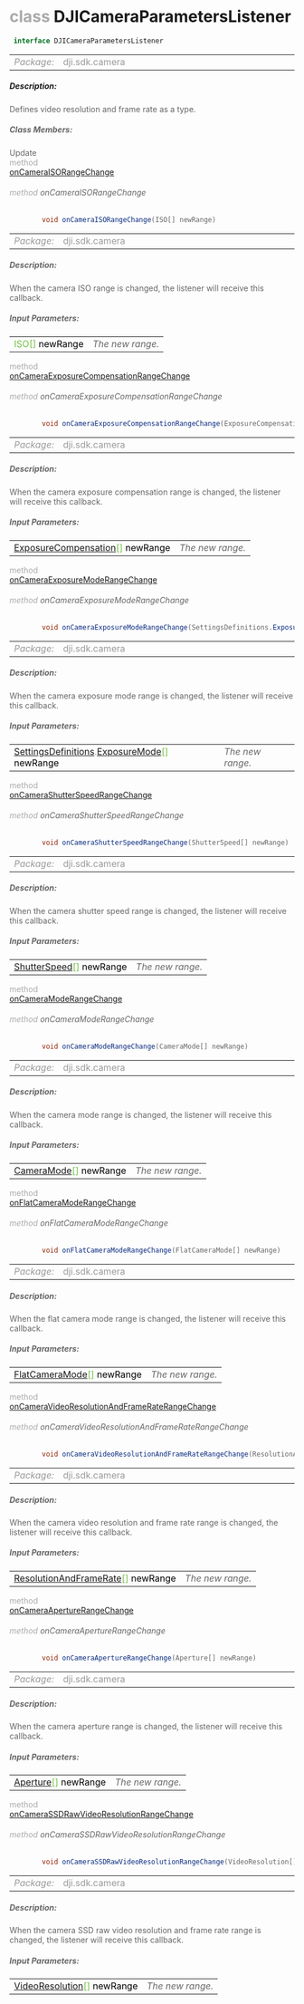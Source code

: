 <div class="article"><h1 ><font color="#AAA">class </font>DJICameraParametersListener</h1></div>

~~~java
 interface DJICameraParametersListener 
~~~

<html><table class="table-supportedby"><tr valign="top"><td width=15%><font color="#999"><i>Package:</i></td><td width=85%><font color="#999">dji.sdk.camera</td></tr></table></html>



##### Description:



<font color="#666">Defines video resolution and frame rate as a type.



##### Class Members:

<div class="api-row" id="djicamera_listener_oncameraisorangechange"><div class="api-col left">Update</div><div class="api-col middle" style="color:#AAA">method</div><div class="api-col right"><a class="trigger" href="#djicamera_listener_oncameraisorangechange_inline">onCameraISORangeChange</a></div></div><div class="inline-doc" id="djicamera_listener_oncameraisorangechange_inline"

><div class="article"><h6 ><font color="#AAA">method </font>onCameraISORangeChange</h6></div>

~~~java
        void onCameraISORangeChange(ISO[] newRange)
~~~

<html><table class="table-supportedby"><tr valign="top"><td width=15%><font color="#999"><i>Package:</i></td><td width=85%><font color="#999">dji.sdk.camera</td></tr></table></html>



##### Description:



<font color="#666">When the camera ISO range is changed, the listener will receive this callback.



##### Input Parameters:

<html><table class="table-inline-parameters"><tr valign="top"><td><font color="#70BF41">ISO[] <font color="#000">newRange</td><td><font color="#666"><i>The new range.</i></td></tr></table></html></div>

<div class="api-row" id="djicamera_listener_oncameraexposurecompensationrangechange"><div class="api-col left"></div><div class="api-col middle" style="color:#AAA">method</div><div class="api-col right"><a class="trigger" href="#djicamera_listener_oncameraexposurecompensationrangechange_inline">onCameraExposureCompensationRangeChange</a></div></div><div class="inline-doc" id="djicamera_listener_oncameraexposurecompensationrangechange_inline"

><div class="article"><h6 ><font color="#AAA">method </font>onCameraExposureCompensationRangeChange</h6></div>

~~~java
        void onCameraExposureCompensationRangeChange(ExposureCompensation[] newRange)
~~~

<html><table class="table-supportedby"><tr valign="top"><td width=15%><font color="#999"><i>Package:</i></td><td width=85%><font color="#999">dji.sdk.camera</td></tr></table></html>



##### Description:



<font color="#666">When the camera exposure compensation range is changed, the listener will receive this callback.



##### Input Parameters:

<html><table class="table-inline-parameters"><tr valign="top"><td><font color="#70BF41"><a href="/Components/Camera/DJICamera_DJICameraSettingsDef.html#djicamera_djicameraexposurecompensation">ExposureCompensation</a>[] <font color="#000">newRange</td><td><font color="#666"><i>The new range.</i></td></tr></table></html></div>

<div class="api-row" id="djicamera_listener_oncameraexposuremoderangechange"><div class="api-col left"></div><div class="api-col middle" style="color:#AAA">method</div><div class="api-col right"><a class="trigger" href="#djicamera_listener_oncameraexposuremoderangechange_inline">onCameraExposureModeRangeChange</a></div></div><div class="inline-doc" id="djicamera_listener_oncameraexposuremoderangechange_inline"

><div class="article"><h6 ><font color="#AAA">method </font>onCameraExposureModeRangeChange</h6></div>

~~~java
        void onCameraExposureModeRangeChange(SettingsDefinitions.ExposureMode[] newRange)
~~~

<html><table class="table-supportedby"><tr valign="top"><td width=15%><font color="#999"><i>Package:</i></td><td width=85%><font color="#999">dji.sdk.camera</td></tr></table></html>



##### Description:



<font color="#666">When the camera exposure mode range is changed, the listener will receive this callback.



##### Input Parameters:

<html><table class="table-inline-parameters"><tr valign="top"><td><font color="#70BF41"><a href="/Components/Camera/DJICamera_DJICameraSettingsDef.html#djicamera_djicamerasettingsdef">SettingsDefinitions</a>.<a href="/Components/Camera/DJICamera_DJICameraSettingsDef.html#djicamera_djicameraexposuremode">ExposureMode</a>[] <font color="#000">newRange</td><td><font color="#666"><i>The new range.</i></td></tr></table></html></div>

<div class="api-row" id="djicamera_listener_oncamerashutterspeedrangechange"><div class="api-col left"></div><div class="api-col middle" style="color:#AAA">method</div><div class="api-col right"><a class="trigger" href="#djicamera_listener_oncamerashutterspeedrangechange_inline">onCameraShutterSpeedRangeChange</a></div></div><div class="inline-doc" id="djicamera_listener_oncamerashutterspeedrangechange_inline"

><div class="article"><h6 ><font color="#AAA">method </font>onCameraShutterSpeedRangeChange</h6></div>

~~~java
        void onCameraShutterSpeedRangeChange(ShutterSpeed[] newRange)
~~~

<html><table class="table-supportedby"><tr valign="top"><td width=15%><font color="#999"><i>Package:</i></td><td width=85%><font color="#999">dji.sdk.camera</td></tr></table></html>



##### Description:



<font color="#666">When the camera shutter speed range is changed, the listener will receive this callback.



##### Input Parameters:

<html><table class="table-inline-parameters"><tr valign="top"><td><font color="#70BF41"><a href="/Components/Camera/DJICamera_DJICameraSettingsDef.html#djicamera_djicamerashutterspeed">ShutterSpeed</a>[] <font color="#000">newRange</td><td><font color="#666"><i>The new range.</i></td></tr></table></html></div>

<div class="api-row" id="djicamera_listener_oncameramoderangechange"><div class="api-col left"></div><div class="api-col middle" style="color:#AAA">method</div><div class="api-col right"><a class="trigger" href="#djicamera_listener_oncameramoderangechange_inline">onCameraModeRangeChange</a></div></div><div class="inline-doc" id="djicamera_listener_oncameramoderangechange_inline"

><div class="article"><h6 ><font color="#AAA">method </font>onCameraModeRangeChange</h6></div>

~~~java
        void onCameraModeRangeChange(CameraMode[] newRange)
~~~

<html><table class="table-supportedby"><tr valign="top"><td width=15%><font color="#999"><i>Package:</i></td><td width=85%><font color="#999">dji.sdk.camera</td></tr></table></html>



##### Description:



<font color="#666">When the camera mode range is changed, the listener will receive this callback.



##### Input Parameters:

<html><table class="table-inline-parameters"><tr valign="top"><td><font color="#70BF41"><a href="/Components/Camera/DJICamera_DJICameraSettingsDef.html#djicamera_djicameramode">CameraMode</a>[] <font color="#000">newRange</td><td><font color="#666"><i>The new range.</i></td></tr></table></html></div>

<div class="api-row" id="djicamera_listener_onflatcameramoderangechange"><div class="api-col left"></div><div class="api-col middle" style="color:#AAA">method</div><div class="api-col right"><a class="trigger" href="#djicamera_listener_onflatcameramoderangechange_inline">onFlatCameraModeRangeChange</a></div></div><div class="inline-doc" id="djicamera_listener_onflatcameramoderangechange_inline"

><div class="article"><h6 ><font color="#AAA">method </font>onFlatCameraModeRangeChange</h6></div>

~~~java
        void onFlatCameraModeRangeChange(FlatCameraMode[] newRange)
~~~

<html><table class="table-supportedby"><tr valign="top"><td width=15%><font color="#999"><i>Package:</i></td><td width=85%><font color="#999">dji.sdk.camera</td></tr></table></html>



##### Description:



<font color="#666">When the flat camera mode range is changed, the listener will receive this callback.



##### Input Parameters:

<html><table class="table-inline-parameters"><tr valign="top"><td><font color="#70BF41"><a href="/Components/Camera/DJICamera.html#djicamera_djiflatcameramode">FlatCameraMode</a>[] <font color="#000">newRange</td><td><font color="#666"><i>The new range.</i></td></tr></table></html></div>

<div class="api-row" id="djicamera_listener_oncameravideoresolutionandframeraterangechange"><div class="api-col left"></div><div class="api-col middle" style="color:#AAA">method</div><div class="api-col right"><a class="trigger" href="#djicamera_listener_oncameravideoresolutionandframeraterangechange_inline">onCameraVideoResolutionAndFrameRateRangeChange</a></div></div><div class="inline-doc" id="djicamera_listener_oncameravideoresolutionandframeraterangechange_inline"

><div class="article"><h6 ><font color="#AAA">method </font>onCameraVideoResolutionAndFrameRateRangeChange</h6></div>

~~~java
        void onCameraVideoResolutionAndFrameRateRangeChange(ResolutionAndFrameRate[] newRange)
~~~

<html><table class="table-supportedby"><tr valign="top"><td width=15%><font color="#999"><i>Package:</i></td><td width=85%><font color="#999">dji.sdk.camera</td></tr></table></html>



##### Description:



<font color="#666">When the camera video resolution and frame rate range is changed, the listener will receive this callback.



##### Input Parameters:

<html><table class="table-inline-parameters"><tr valign="top"><td><font color="#70BF41"><a href="/Components/Camera/DJICamera_DJICameraVideoResolutionAndFrameRate.html#djicamera_djicameravideoresolutionandframerate">ResolutionAndFrameRate</a>[] <font color="#000">newRange</td><td><font color="#666"><i>The new range.</i></td></tr></table></html></div>

<div class="api-row" id="djicamera_listener_oncameraaperturerangechange"><div class="api-col left"></div><div class="api-col middle" style="color:#AAA">method</div><div class="api-col right"><a class="trigger" href="#djicamera_listener_oncameraaperturerangechange_inline">onCameraApertureRangeChange</a></div></div><div class="inline-doc" id="djicamera_listener_oncameraaperturerangechange_inline"

><div class="article"><h6 ><font color="#AAA">method </font>onCameraApertureRangeChange</h6></div>

~~~java
        void onCameraApertureRangeChange(Aperture[] newRange)
~~~

<html><table class="table-supportedby"><tr valign="top"><td width=15%><font color="#999"><i>Package:</i></td><td width=85%><font color="#999">dji.sdk.camera</td></tr></table></html>



##### Description:



<font color="#666">When the camera aperture range is changed, the listener will receive this callback.



##### Input Parameters:

<html><table class="table-inline-parameters"><tr valign="top"><td><font color="#70BF41"><a href="/Components/Camera/DJICamera_DJICameraSettingsDef.html#djicamera_djicameraaperture">Aperture</a>[] <font color="#000">newRange</td><td><font color="#666"><i>The new range.</i></td></tr></table></html></div>

<div class="api-row" id="oncamerassdrawvideoresolutionrangechange"><div class="api-col left"></div><div class="api-col middle" style="color:#AAA">method</div><div class="api-col right"><a class="trigger" href="#oncamerassdrawvideoresolutionrangechange_inline">onCameraSSDRawVideoResolutionRangeChange</a></div></div><div class="inline-doc" id="oncamerassdrawvideoresolutionrangechange_inline"

><div class="article"><h6 ><font color="#AAA">method </font>onCameraSSDRawVideoResolutionRangeChange</h6></div>

~~~java
        void onCameraSSDRawVideoResolutionRangeChange(VideoResolution[] newRange)
~~~

<html><table class="table-supportedby"><tr valign="top"><td width=15%><font color="#999"><i>Package:</i></td><td width=85%><font color="#999">dji.sdk.camera</td></tr></table></html>



##### Description:



<font color="#666">When the camera SSD raw video resolution and frame rate range is changed, the listener will receive this callback.



##### Input Parameters:

<html><table class="table-inline-parameters"><tr valign="top"><td><font color="#70BF41"><a href="/Components/Camera/DJICamera_DJICameraSettingsDef.html#djicamera_djicameravideoresolution">VideoResolution</a>[] <font color="#000">newRange</td><td><font color="#666"><i>The new range.</i></td></tr></table></html></div>



